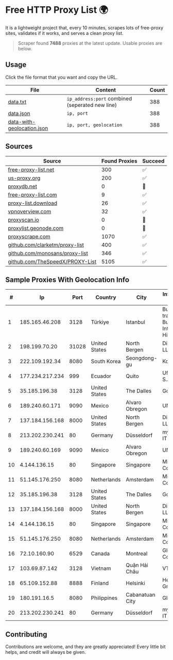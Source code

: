 
# Free HTTP Proxy List 🌍

It is a lightweight project that, every 10 minutes, scrapes lots of free-proxy sites, validates if it works, and serves a clean proxy list.


> Scraper found **7488** proxies at the latest update. Usable proxies are below.

## Usage

Click the file format that you want and copy the URL.


|File|Content|Count|
|----|-------|-----|
|[data.txt](https://raw.githubusercontent.com/themiralay/Proxy-List-World/master/data.txt)|`ip_address:port` combined (seperated new line)|388|
|[data.json](https://raw.githubusercontent.com/themiralay/Proxy-List-World/master/data.json)|`ip, port`|388|
|[data-with-geolocation.json](https://raw.githubusercontent.com/themiralay/Proxy-List-World/master/data-with-geolocation.json)|`ip, port, geolocation`|388|

## Sources

|Source|Found Proxies|Succeed|
|------|-------------|-------|
|[free-proxy-list.net](https://free-proxy-list.net)|300|✅|
|[us-proxy.org](https://www.us-proxy.org)|200|✅|
|[proxydb.net](http://proxydb.net)|0|🚫|
|[free-proxy-list.com](https://free-proxy-list.com/?page=&port=&type%5B%5D=http&type%5B%5D=https&up_time=0&search=Search)|9|✅|
|[proxy-list.download](https://www.proxy-list.download/HTTP)|26|✅|
|[vpnoverview.com](https://vpnoverview.com/privacy/anonymous-browsing/free-proxy-servers)|32|✅|
|[proxyscan.io](https://www.proxyscan.io)|0|🚫|
|[proxylist.geonode.com](https://proxylist.geonode.com/api/proxy-list?limit=300&page=1&sort_by=lastChecked&sort_type=desc&protocols=http,https)|0|🚫|
|[proxyscrape.com](https://api.proxyscrape.com/v2/?request=displayproxies&protocol=http&timeout=10000&country=all&ssl=all&anonymity=all)|1070|✅|
|[github.com/clarketm/proxy-list](https://raw.githubusercontent.com/clarketm/proxy-list/master/proxy-list-raw.txt)|400|✅|
|[github.com/monosans/proxy-list](https://raw.githubusercontent.com/monosans/proxy-list/main/proxies/http.txt)|346|✅|
|[github.com/TheSpeedX/PROXY-List](https://raw.githubusercontent.com/TheSpeedX/PROXY-List/master/http.txt)|5105|✅|


## Sample Proxies With Geolocation Info

|#|Ip|Port|Country|City|Internet Service Provider|
|-|--|----|-------|----|-------------------------|
|1|185.165.46.208|3128|Türkiye|Istanbul|Burak Buylu trading as BurtiNET Internet Hizmetleri|
|2|198.199.70.20|31028|United States|North Bergen|DigitalOcean, LLC|
|3|222.109.192.34|8080|South Korea|Seongdong-gu|Korea Telecom|
|4|177.234.217.234|999|Ecuador|Quito|Ufinet Panama S.A.|
|5|35.185.196.38|3128|United States|The Dalles|Google LLC|
|6|189.240.60.171|9090|Mexico|Alvaro Obregon|UNINET|
|7|137.184.156.168|8000|United States|North Bergen|DigitalOcean, LLC|
|8|213.202.230.241|80|Germany|Düsseldorf|myLoc managed IT AG|
|9|189.240.60.169|9090|Mexico|Alvaro Obregon|UNINET|
|10|4.144.136.15|80|Singapore|Singapore|Microsoft Corporation|
|11|51.145.176.250|8080|Netherlands|Amsterdam|Microsoft Corporation|
|12|35.185.196.38|3128|United States|The Dalles|Google LLC|
|13|137.184.156.168|8000|United States|North Bergen|DigitalOcean, LLC|
|14|4.144.136.15|80|Singapore|Singapore|Microsoft Corporation|
|15|51.145.176.250|8080|Netherlands|Amsterdam|Microsoft Corporation|
|16|72.10.160.90|6529|Canada|Montreal|GloboTech Communications|
|17|103.69.87.142|3128|Vietnam|Quận Hải Châu|VTDT|
|18|65.109.152.88|8888|Finland|Helsinki|Hetzner Online GmbH|
|19|180.191.16.5|8080|Philippines|Cabanatuan City|Globe Telecom|
|20|213.202.230.241|80|Germany|Düsseldorf|myLoc managed IT AG|



## Contributing

Contributions are welcome, and they are greatly appreciated! Every
little bit helps, and credit will always be given.

